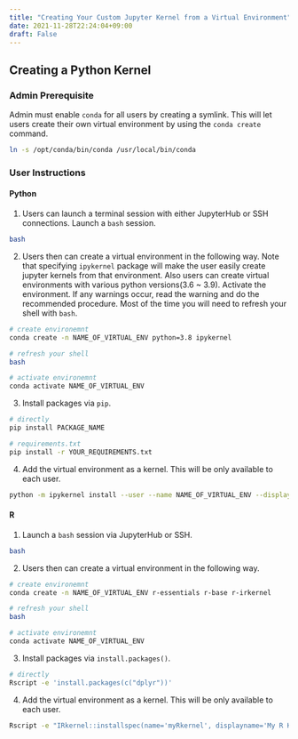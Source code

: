 ```yaml
---
title: "Creating Your Custom Jupyter Kernel from a Virtual Environment"
date: 2021-11-28T22:24:04+09:00
draft: False
---
```


## Creating a Python Kernel

### Admin Prerequisite

Admin must enable `conda` for all users by creating a symlink. This will let users create their own virtual environment by using the `conda create` command.

```bash
ln -s /opt/conda/bin/conda /usr/local/bin/conda
```

### User Instructions

#### Python

1. Users can launch a terminal session with either JupyterHub or SSH connections. Launch a `bash` session.

```bash
bash
```

2.  Users then can create a virtual environment in the following way. Note that specifying `ipykernel` package will make the user easily create jupyter kernels from that environment. Also users can create virtual environments with various python versions(3.6 ~ 3.9). Activate the environment. If any warnings occur, read the warning and do the recommended procedure. Most of the time you will need to refresh your shell with `bash`.

```bash
# create environemnt
conda create -n NAME_OF_VIRTUAL_ENV python=3.8 ipykernel

# refresh your shell
bash

# activate environemnt
conda activate NAME_OF_VIRTUAL_ENV
```

3.  Install packages via `pip`.

```bash
# directly
pip install PACKAGE_NAME

# requirements.txt
pip install -r YOUR_REQUIREMENTS.txt
```

4.  Add the virtual environment as a kernel. This will be only available to each user.

```bash
python -m ipykernel install --user --name NAME_OF_VIRTUAL_ENV --display-name "[displayKenrelName]"
```

#### R

1. Launch a `bash` session via JupyterHub or SSH.

```bash
bash
```

2.  Users then can create a virtual environment in the following way. 

```bash
# create environemnt
conda create -n NAME_OF_VIRTUAL_ENV r-essentials r-base r-irkernel

# refresh your shell
bash

# activate environemnt
conda activate NAME_OF_VIRTUAL_ENV
```

3.  Install packages via `install.packages()`.

```bash
# directly
Rscript -e 'install.packages(c("dplyr"))'
```

4.  Add the virtual environment as a kernel. This will be only available to each user.

```bash
Rscript -e "IRkernel::installspec(name='myRkernel', displayname='My R Kernel')"
```


